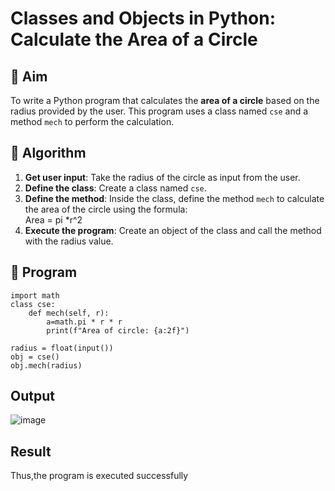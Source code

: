 # Classes and Objects in Python: Calculate the Area of a Circle

## 🎯 Aim
To write a Python program that calculates the **area of a circle** based on the radius provided by the user. This program uses a class named `cse` and a method `mech` to perform the calculation.

## 🧠 Algorithm
1. **Get user input**: Take the radius of the circle as input from the user.
2. **Define the class**: Create a class named `cse`.
3. **Define the method**: Inside the class, define the method `mech` to calculate the area of the circle using the formula:  
   Area = pi *r^2 
4. **Execute the program**: Create an object of the class and call the method with the radius value.

## 🧾 Program
```
import math
class cse:
    def mech(self, r):
        a=math.pi * r * r
        print(f"Area of circle: {a:2f}")

radius = float(input())
obj = cse()
obj.mech(radius)
```

## Output
![image](https://github.com/user-attachments/assets/407e71ef-c939-46b2-8e8d-085fc8a6fbd2)

## Result
Thus,the program is executed successfully
